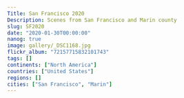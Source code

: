 ```yaml
---
Title: San Francisco 2020
Description: Scenes from San Francisco and Marin county
slug: SF2020
date: "2020-01-30T00:00:00"
nanog: true
image: gallery/_DSC1168.jpg
flickr_album: "72157715832101743"
tags: []
continents: ["North America"]
countries: ["United States"]
regions: []
cities: ["San Francisco", "Marin"]
---
```

